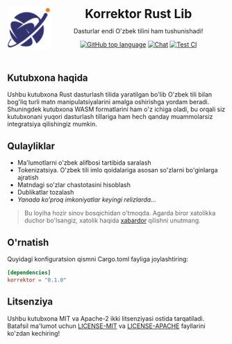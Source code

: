 <header>
<img src="https://raw.githubusercontent.com/uzinfocom-org/website/main/src/images/logo.svg" alt="logo" height="100" align="left">
<h1 style="display: inline">Korrektor Rust Lib</h1>

Dasturlar endi O'zbek tilini ham tushunishadi!

[![GitHub top language](https://img.shields.io/github/languages/top/uzinfocom-org/korrektor-rs?style=flat-square&logo=github)](https://github.com/uzinfocom-org/vicardi)
[![Chat](https://img.shields.io/badge/Chat-grey?style=flat-square&logo=telegram)](https://t.me/korrektuz)
[![Test CI](https://github.com/uzinfocom-org/korrektor-rs/actions/workflows/test.yml/badge.svg)](https://github.com/uzinfocom-org/korrektor-rs/actions/workflows/test.yml)
</header>

## Kutubxona haqida

Ushbu kutubxona Rust dasturlash tilida yaratilgan bo'lib O'zbek tili bilan bog'liq turli matn manipulatsiyalarini amalga 
oshirishga yordam beradi. Shuningdek kutubxona WASM formatlarini ham o'z ichiga oladi, bu orqali siz kutubxonani yuqori 
dasturlash tillariga ham hech qanday muammolarsiz integratsiya qilishingiz mumkin.

## Qulayliklar

- Ma'lumotlarni o'zbek alifbosi tartibida saralash
- Tokenizatsiya. O'zbek tili imlo qoidalariga asosan so'zlarni bo'ginlarga ajratish
- Matndagi so'zlar chastotasini hisoblash
- Dublikatlar tozalash
- _Yanada ko'proq imkoniyatlar keyingi relizlarda..._

> Bu loyiha hozir sinov bosqichidan o'tmoqda. Agarda biror xatolikka duchor
> bo'lsangiz, xatolik haqida [xabardor](https://github.com/uzinfocom-org/korrektor-rs/issues/new)
> qilishni unutmang.

## O'rnatish

Quyidagi konfiguratsion qismni Cargo.toml fayliga joylashtiring:

```toml
[dependencies]
korrektor = "0.1.0"
```

## Litsenziya

Ushbu kutubxona MIT va Apache-2 ikki litsenziyasi ostida tarqatiladi. Batafsil ma'lumot uchun [LICENSE-MIT](./license-mit) va [LICENSE-APACHE](./license-apache) fayllarini ko'zdan kechiring!